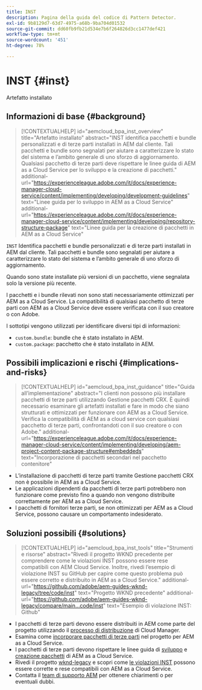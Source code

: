 ```yaml
---
title: INST
description: Pagina della guida del codice di Pattern Detector.
exl-id: 9b8129d7-63d7-4975-a68b-9ba704d01532
source-git-commit: dd60fb9fb21d534e7b6f264826d3cc1477def421
workflow-type: tm+mt
source-wordcount: '451'
ht-degree: 78%

---
```


# INST {#inst}

Artefatto installato

## Informazioni di base {#background}

>[!CONTEXTUALHELP]
>id="aemcloud_bpa_inst_overview"
>title="Artefatto installato"
>abstract="INST identifica pacchetti e bundle personalizzati e di terze parti installati in AEM dal cliente. Tali pacchetti e bundle sono segnalati per aiutare a caratterizzare lo stato del sistema e l’ambito generale di uno sforzo di aggiornamento. Qualsiasi pacchetto di terze parti deve rispettare le linee guida di AEM as a Cloud Service per lo sviluppo e la creazione di pacchetti."
>additional-url="https://experienceleague.adobe.com/it/docs/experience-manager-cloud-service/content/implementing/developing/development-guidelines" text="Linee guida per lo sviluppo in AEM as a Cloud Service"
>additional-url="https://experienceleague.adobe.com/it/docs/experience-manager-cloud-service/content/implementing/developing/repository-structure-package" text="Linee guida per la creazione di pacchetti in AEM as a Cloud Service"

`INST`  Identifica pacchetti e bundle personalizzati e di terze parti installati in AEM dal cliente. Tali pacchetti e bundle sono segnalati per aiutare a caratterizzare lo stato del sistema e l’ambito generale di uno sforzo di aggiornamento.

Quando sono state installate più versioni di un pacchetto, viene segnalata solo la versione più recente.

I pacchetti e i bundle rilevati non sono stati necessariamente ottimizzati per AEM as a Cloud Service. La compatibilità di qualsiasi pacchetto di terze parti con AEM as a Cloud Service deve essere verificata con il suo creatore o con Adobe.

I sottotipi vengono utilizzati per identificare diversi tipi di informazioni:

* `custom.bundle`: bundle che è stato installato in AEM.
* `custom.package`: pacchetto che è stato installato in AEM.

## Possibili implicazioni e rischi {#implications-and-risks}

>[!CONTEXTUALHELP]
>id="aemcloud_bpa_inst_guidance"
>title="Guida all’implementazione"
>abstract="I clienti non possono più installare pacchetti di terze parti utilizzando Gestione pacchetti CRX. È quindi necessario esaminare gli artefatti installati e fare in modo che siano strutturati e ottimizzati per funzionare con AEM as a Cloud Service. Verifica la compatibilità di AEM as a cloud service con qualsiasi pacchetto di terze parti, confrontandoti con il suo creatore o con Adobe."
>additional-url="https://experienceleague.adobe.com/it/docs/experience-manager-cloud-service/content/implementing/developing/aem-project-content-package-structure#embeddeds" text="Incorporazione di pacchetti secondari nel pacchetto contenitore"


* L’installazione di pacchetti di terze parti tramite Gestione pacchetti CRX non è possibile in AEM as a Cloud Service.
* Le applicazioni dipendenti da pacchetti di terze parti potrebbero non funzionare come previsto fino a quando non vengono distribuite correttamente per AEM as a Cloud Service.
* I pacchetti di fornitori terze parti, se non ottimizzati per AEM as a Cloud Service, possono causare un comportamento indesiderato.

## Soluzioni possibili {#solutions}

>[!CONTEXTUALHELP]
>id="aemcloud_bpa_inst_tools"
>title="Strumenti e risorse"
>abstract="Rivedi il progetto WKND precedente per comprendere come le violazioni INST possono essere rese compatibili con AEM Cloud Service. Inoltre, rivedi l’esempio di violazione INST su GitHub per capire come questo problema può essere corretto e distribuito in AEM as a Cloud Service."
>additional-url="https://github.com/adobe/aem-guides-wknd-legacy/tree/code/inst" text="Progetto WKND precedente"
>additional-url="https://github.com/adobe/aem-guides-wknd-legacy/compare/main...code/inst" text="Esempio di violazione INST: Github"

* I pacchetti di terze parti devono essere distribuiti in AEM come parte del progetto utilizzando il [processo di distribuzione](https://experienceleague.adobe.com/it/docs/experience-manager-cloud-service/content/implementing/using-cloud-manager/deploy-code#deployment-process) di Cloud Manager.
* Esamina come [incorporare pacchetti di terze parti](https://experienceleague.adobe.com/it/docs/experience-manager-cloud-service/content/implementing/developing/aem-project-content-package-structure#embedding-3rd-party-packages) nel progetto per AEM as a Cloud Service.
* I pacchetti di terze parti devono rispettare le linee guida di [sviluppo](https://experienceleague.adobe.com/it/docs/experience-manager-cloud-service/content/implementing/developing/development-guidelines) e [creazione pacchetti](https://experienceleague.adobe.com/it/docs/experience-manager-cloud-service/content/implementing/developing/repository-structure-package) di AEM as a Cloud Service.
* Rivedi il progetto [wknd-legacy](https://github.com/adobe/aem-guides-wknd-legacy/tree/code/inst) e scopri come [le violazioni INST](https://github.com/adobe/aem-guides-wknd-legacy/compare/main...code/inst) possono essere corrette e rese compatibili con AEM as a Cloud Service.
* Contatta il [team di supporto AEM](https://helpx.adobe.com/it/enterprise/using/support-for-experience-cloud.html) per ottenere chiarimenti o per eventuali dubbi.
